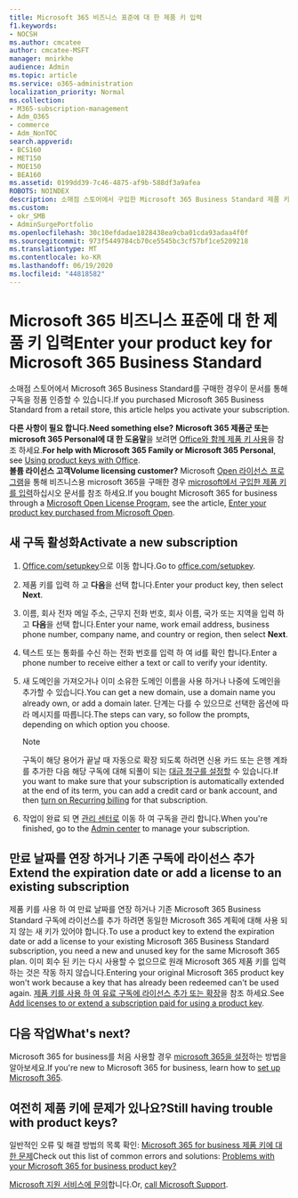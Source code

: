 ```yaml
---
title: Microsoft 365 비즈니스 표준에 대 한 제품 키 입력
f1.keywords:
- NOCSH
ms.author: cmcatee
author: cmcatee-MSFT
manager: mnirkhe
audience: Admin
ms.topic: article
ms.service: o365-administration
localization_priority: Normal
ms.collection:
- M365-subscription-management
- Adm_O365
- commerce
- Adm_NonTOC
search.appverid:
- BCS160
- MET150
- MOE150
- BEA160
ms.assetid: 0199dd39-7c46-4875-af9b-588df3a9afea
ROBOTS: NOINDEX
description: 소매점 스토어에서 구입한 Microsoft 365 Business Standard 제품 키를 사용 하는 방법을 알아봅니다.
ms.custom:
- okr_SMB
- AdminSurgePortfolio
ms.openlocfilehash: 30c10efdadae1828438ea9cba01cda93adaa4f0f
ms.sourcegitcommit: 973f5449784cb70ce5545bc3cf57bf1ce5209218
ms.translationtype: MT
ms.contentlocale: ko-KR
ms.lasthandoff: 06/19/2020
ms.locfileid: "44818582"
---
```

# <a name="enter-your-product-key-for-microsoft-365-business-standard"></a><span data-ttu-id="f01ab-103">Microsoft 365 비즈니스 표준에 대 한 제품 키 입력</span><span class="sxs-lookup"><span data-stu-id="f01ab-103">Enter your product key for Microsoft 365 Business Standard</span></span>

<span data-ttu-id="f01ab-104">소매점 스토어에서 Microsoft 365 Business Standard를 구매한 경우이 문서를 통해 구독을 정품 인증할 수 있습니다.</span><span class="sxs-lookup"><span data-stu-id="f01ab-104">If you purchased Microsoft 365 Business Standard from a retail store, this article helps you activate your subscription.</span></span> 
  
 <span data-ttu-id="f01ab-105">**다른 사항이 필요 합니다.**</span><span class="sxs-lookup"><span data-stu-id="f01ab-105">**Need something else?**</span></span>
 <span data-ttu-id="f01ab-106">**Microsoft 365 제품군 또는 microsoft 365 Personal에 대 한 도움말**을 보려면 [Office와 함께 제품 키 사용](https://support.microsoft.com/office/12a5763a-d45c-4685-8c95-a44500213759.aspx)을 참조 하세요.</span><span class="sxs-lookup"><span data-stu-id="f01ab-106">**For help with Microsoft 365 Family or Microsoft 365 Personal**, see [Using product keys with Office](https://support.microsoft.com/office/12a5763a-d45c-4685-8c95-a44500213759.aspx).</span></span>  
 <span data-ttu-id="f01ab-107">**볼륨 라이선스 고객**</span><span class="sxs-lookup"><span data-stu-id="f01ab-107">**Volume licensing customer?**</span></span> <span data-ttu-id="f01ab-108">Microsoft [Open 라이선스 프로그램](https://go.microsoft.com/fwlink/p/?LinkID=613298)을 통해 비즈니스용 microsoft 365을 구매한 경우 [microsoft에서 구입한 제품 키를 입력](purchases-from-microsoft-open.md)하십시오 문서를 참조 하세요.</span><span class="sxs-lookup"><span data-stu-id="f01ab-108">If you bought Microsoft 365 for business through a [Microsoft Open License Program](https://go.microsoft.com/fwlink/p/?LinkID=613298), see the article, [Enter your product key purchased from Microsoft Open](purchases-from-microsoft-open.md).</span></span>
  
## <a name="activate-a-new-subscription"></a><span data-ttu-id="f01ab-109">새 구독 활성화</span><span class="sxs-lookup"><span data-stu-id="f01ab-109">Activate a new subscription</span></span>

1. <span data-ttu-id="f01ab-110"><a href="https://go.microsoft.com/fwlink/p/?LinkId=839911" target="_blank">Office.com/setupkey</a>으로 이동 합니다.</span><span class="sxs-lookup"><span data-stu-id="f01ab-110">Go to <a href="https://go.microsoft.com/fwlink/p/?LinkId=839911" target="_blank">office.com/setupkey</a>.</span></span>

2. <span data-ttu-id="f01ab-111">제품 키를 입력 하 고 **다음**을 선택 합니다.</span><span class="sxs-lookup"><span data-stu-id="f01ab-111">Enter your product key, then select **Next**.</span></span>

3. <span data-ttu-id="f01ab-112">이름, 회사 전자 메일 주소, 근무지 전화 번호, 회사 이름, 국가 또는 지역을 입력 하 고 **다음**을 선택 합니다.</span><span class="sxs-lookup"><span data-stu-id="f01ab-112">Enter your name, work email address, business phone number, company name, and country or region, then select **Next**.</span></span>

4. <span data-ttu-id="f01ab-113">텍스트 또는 통화를 수신 하는 전화 번호를 입력 하 여 id를 확인 합니다.</span><span class="sxs-lookup"><span data-stu-id="f01ab-113">Enter a phone number to receive either a text or call to verify your identity.</span></span>

5. <span data-ttu-id="f01ab-114">새 도메인을 가져오거나 이미 소유한 도메인 이름을 사용 하거나 나중에 도메인을 추가할 수 있습니다.</span><span class="sxs-lookup"><span data-stu-id="f01ab-114">You can get a new domain, use a domain name you already own, or add a domain later.</span></span> <span data-ttu-id="f01ab-115">단계는 다를 수 있으므로 선택한 옵션에 따라 메시지를 따릅니다.</span><span class="sxs-lookup"><span data-stu-id="f01ab-115">The steps can vary, so follow the prompts, depending on which option you choose.</span></span>

    > [!NOTE]
    > <span data-ttu-id="f01ab-116">구독이 해당 용어가 끝날 때 자동으로 확장 되도록 하려면 신용 카드 또는 은행 계좌를 추가한 다음 해당 구독에 대해 되풀이 되는 [대금 청구를 설정할](subscriptions/renew-your-subscription.md#turn-recurring-billing-off-or-on) 수 있습니다.</span><span class="sxs-lookup"><span data-stu-id="f01ab-116">If you want to make sure that your subscription is automatically extended at the end of its term, you can add a credit card or bank account, and then [turn on Recurring billing](subscriptions/renew-your-subscription.md#turn-recurring-billing-off-or-on) for that subscription.</span></span>

6. <span data-ttu-id="f01ab-117">작업이 완료 되 면 <a href="https://go.microsoft.com/fwlink/p/?linkid=2024339" target="_blank">관리 센터로</a> 이동 하 여 구독을 관리 합니다.</span><span class="sxs-lookup"><span data-stu-id="f01ab-117">When you're finished, go to the <a href="https://go.microsoft.com/fwlink/p/?linkid=2024339" target="_blank">Admin center</a> to manage your subscription.</span></span>

## <a name="extend-the-expiration-date-or-add-a-license-to-an-existing-subscription"></a><span data-ttu-id="f01ab-118">만료 날짜를 연장 하거나 기존 구독에 라이선스 추가</span><span class="sxs-lookup"><span data-stu-id="f01ab-118">Extend the expiration date or add a license to an existing subscription</span></span>

<span data-ttu-id="f01ab-119">제품 키를 사용 하 여 만료 날짜를 연장 하거나 기존 Microsoft 365 Business Standard 구독에 라이선스를 추가 하려면 동일한 Microsoft 365 계획에 대해 사용 되지 않는 새 키가 있어야 합니다.</span><span class="sxs-lookup"><span data-stu-id="f01ab-119">To use a product key to extend the expiration date or add a license to your existing Microsoft 365 Business Standard subscription, you need a new and unused key for the same Microsoft 365 plan.</span></span> <span data-ttu-id="f01ab-120">이미 회수 된 키는 다시 사용할 수 없으므로 원래 Microsoft 365 제품 키를 입력 하는 것은 작동 하지 않습니다.</span><span class="sxs-lookup"><span data-stu-id="f01ab-120">Entering your original Microsoft 365 product key won't work because a key that has already been redeemed can't be used again.</span></span> <span data-ttu-id="f01ab-121">[제품 키를 사용 하 여 유료 구독에 라이선스 추가 또는 확장](licenses/add-licenses-using-product-key.md)을 참조 하세요.</span><span class="sxs-lookup"><span data-stu-id="f01ab-121">See [Add licenses to or extend a subscription paid for using a product key](licenses/add-licenses-using-product-key.md).</span></span>

## <a name="whats-next"></a><span data-ttu-id="f01ab-122">다음 작업</span><span class="sxs-lookup"><span data-stu-id="f01ab-122">What's next?</span></span>

<span data-ttu-id="f01ab-123">Microsoft 365 for business를 처음 사용할 경우 [microsoft 365을 설정](../admin/setup/setup.md)하는 방법을 알아보세요.</span><span class="sxs-lookup"><span data-stu-id="f01ab-123">If you're new to Microsoft 365 for business, learn how to [set up Microsoft 365](../admin/setup/setup.md).</span></span>
  
## <a name="still-having-trouble-with-product-keys"></a><span data-ttu-id="f01ab-124">여전히 제품 키에 문제가 있나요?</span><span class="sxs-lookup"><span data-stu-id="f01ab-124">Still having trouble with product keys?</span></span>

<span data-ttu-id="f01ab-125">일반적인 오류 및 해결 방법의 목록 확인: [Microsoft 365 for business 제품 키에 대 한 문제](product-key-errors-and-solutions.md)</span><span class="sxs-lookup"><span data-stu-id="f01ab-125">Check out this list of common errors and solutions: [Problems with your Microsoft 365 for business product key?](product-key-errors-and-solutions.md)</span></span>
  
<span data-ttu-id="f01ab-126">[Microsoft 지원 서비스에 문의](../admin/contact-support-for-business-products.md)합니다.</span><span class="sxs-lookup"><span data-stu-id="f01ab-126">Or, [call Microsoft Support](../admin/contact-support-for-business-products.md).</span></span>